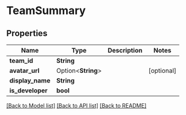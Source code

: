 # TeamSummary

## Properties

Name | Type | Description | Notes
------------ | ------------- | ------------- | -------------
**team_id** | **String** |  | 
**avatar_url** | Option<**String**> |  | [optional]
**display_name** | **String** |  | 
**is_developer** | **bool** |  | 

[[Back to Model list]](../README.md#documentation-for-models) [[Back to API list]](../README.md#documentation-for-api-endpoints) [[Back to README]](../README.md)



